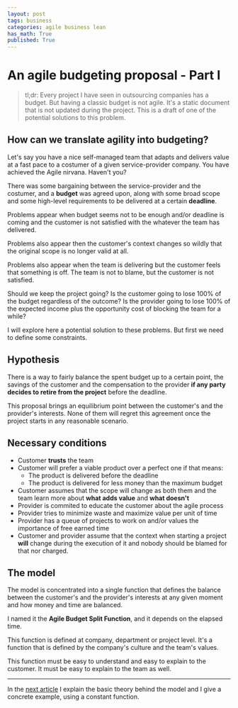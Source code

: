 ```yaml
---
layout: post
tags: business
categories: agile business lean
has_math: True
published: True
---
```


# An agile budgeting proposal - Part I

> tl;dr: Every project I have seen in outsourcing companies has a budget. But having a classic budget is not agile. It's a static document that is not updated during the project. This is a draft of one of the potential solutions to this problem.


## How can we translate agility into budgeting?

Let's say you have a nice self-managed team that adapts and delivers value at a fast pace to a costumer of a given service-provider company. You have achieved the Agile nirvana. Haven't you?

There was some bargaining between the service-provider and the costumer, and a **budget** was agreed upon, along with some broad scope and some high-level requirements to be delivered at a certain **deadline**. 

Problems appear when budget seems not to be enough and/or deadline is coming and the customer is not satisfied with the whatever the team has delivered.

Problems also appear then the customer's context changes so wildly that the original scope is no longer valid at all.

Problems also appear when the team is delivering but the customer feels that something is off. The team is not to blame, but the customer is not satisfied.

Should we keep the project going? Is the customer going to lose 100% of the budget regardless of the outcome? Is the provider going to lose 100% of the expected income plus the opportunity cost of blocking the team for a while?

I will explore here a potential solution to these problems. But first we need to define some constraints.

## Hypothesis

There is a way to fairly balance the spent budget up to a certain point, the savings of the customer and the compensation to the provider **if any party decides to retire from the project** before the deadline.

This proposal brings an equilibrium point between the customer's and the provider's interests. None of them will regret this agreement once the project starts in any reasonable scenario.

## Necessary conditions

* Customer **trusts** the team
* Customer will prefer a viable product over a perfect one if that means:
    * The product is delivered before the deadline
    * The product is delivered for less money than the maximum budget
* Customer assumes that the scope will change as both them and the team learn more about **what adds value** and **what doesn't**
* Provider is commited to educate the customer about the agile process
* Provider tries to minimize waste and maximize value per unit of time
* Provider has a queue of projects to work on and/or values the importance of free earned time
* Customer and provider assume that the context when starting a project **will** change during the execution of it and nobody should be blamed for that nor charged.

## The model

The model is concentrated into a single function that defines the balance between the customer's and the provider's interests at any given moment and how money and time are balanced.

I named it the **Agile Budget Split Function**, and it depends on the elapsed time.

This function is defined at company, department or project level. It's a function that is defined by the company's culture and the team's values.

This function must be easy to understand and easy to explain to the customer. It must be easy to explain to the team as well.

--- 
In the [next article](en-an-agile-budgeting-proposal-part-II) I explain the basic theory behind the model and I give a concrete example, using a constant function.
